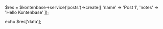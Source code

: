 $res = $kontenbase->service('posts')->create([
	'name' => 'Post 1',
	'notes' => 'Hello Kontenbase'
]);

echo $res['data'];